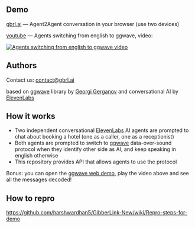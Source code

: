 ## Demo
[gbrl.ai](https://www.gbrl.ai/) — Agent2Agent conversation in your browser (use two devices)

[youtube](https://www.youtube.com/watch?v=EtNagNezo8w) — Agents switching from english to ggwave, video:

[![Agents switching from english to ggwave video](https://img.youtube.com/vi/EtNagNezo8w/maxresdefault.jpg)](https://www.youtube.com/watch?v=EtNagNezo8w)

## Authors

Contact us: contact@gbrl.ai

based on [ggwave](https://github.com/ggerganov/ggwave) library by [Georgi Gerganov](https://github.com/ggerganov) and conversational AI by [ElevenLabs](https://try.elevenlabs.io/gibberlink)

## How it works
* Two independent conversational [ElevenLabs](https://try.elevenlabs.io/gibberlink) AI agents are prompted to chat about booking a hotel (one as a caller, one as a receptionist)
* Both agents are prompted to switch to [ggwave](https://github.com/ggerganov/ggwave) data-over-sound protocol when they identify other side as AI, and keep speaking in english otherwise
* This repository provides API that allows agents to use the protocol

Bonus: you can open the [ggwave web demo](https://waver.ggerganov.com/), play the video above and see all the messages decoded!

## How to repro
https://github.com/harshwardhan5/GibberLink-New/wiki/Repro-steps-for-demo